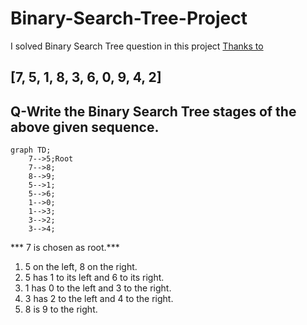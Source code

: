 # Binary-Search-Tree-Project
I solved Binary Search Tree question in this project [Thanks to](https://patika.dev)

## [7, 5, 1, 8, 3, 6, 0, 9, 4, 2]
## Q-Write the Binary Search Tree stages of the above given sequence.

```mermaid
graph TD;
    7-->5;Root            
    7-->8;
    8-->9;
    5-->1;
    5-->6;
    1-->0;
    1-->3;
    3-->2;
    3-->4;
```


*** 7 is chosen as root.***
 
1) 5 on the left, 8 on the right.
2) 5 has 1 to its left and 6 to its right.
3) 1 has 0 to the left and 3 to the right.
4) 3 has 2 to the left and 4 to the right.
5) 8 is 9 to the right.

